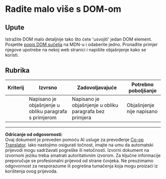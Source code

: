 <!--
CO_OP_TRANSLATOR_METADATA:
{
  "original_hash": "22fb6c3cb570c47f1ac65048393941fa",
  "translation_date": "2025-08-27T22:51:25+00:00",
  "source_file": "3-terrarium/3-intro-to-DOM-and-closures/assignment.md",
  "language_code": "hr"
}
-->
# Radite malo više s DOM-om

## Upute

Istražite DOM malo detaljnije tako što ćete 'usvojiti' jedan DOM element. Posjetite [popis DOM sučelja](https://developer.mozilla.org/docs/Web/API/Document_Object_Model) na MDN-u i odaberite jedno. Pronađite primjer njegove upotrebe na nekoj web stranici i napišite objašnjenje kako se koristi.

## Rubrika

| Kriterij | Izvrsno                                      | Zadovoljavajuće                                  | Potrebno poboljšanje    |
| -------- | --------------------------------------------- | ------------------------------------------------ | ----------------------- |
|          | Napisano je objašnjenje u obliku paragrafa s primjerom | Napisano je objašnjenje u obliku paragrafa bez primjera | Objašnjenje nije napisano |

---

**Odricanje od odgovornosti**:  
Ovaj dokument je preveden pomoću AI usluge za prevođenje [Co-op Translator](https://github.com/Azure/co-op-translator). Iako nastojimo osigurati točnost, imajte na umu da automatski prijevodi mogu sadržavati pogreške ili netočnosti. Izvorni dokument na izvornom jeziku treba smatrati autoritativnim izvorom. Za ključne informacije preporučuje se profesionalni prijevod od strane čovjeka. Ne preuzimamo odgovornost za nesporazume ili pogrešna tumačenja koja mogu proizaći iz korištenja ovog prijevoda.